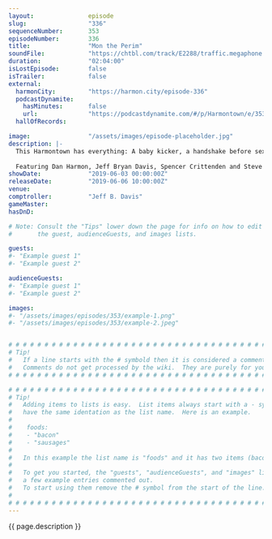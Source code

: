 ```yaml
---
layout:               episode
slug:                 "336"
sequenceNumber:       353
episodeNumber:        336
title:                "Mon the Perim"
soundFile:            "https://chtbl.com/track/E2288/traffic.megaphone.fm/STA7247245993.mp3?updated=1596677055"
duration:             "02:04:00"
isLostEpisode:        false
isTrailer:            false
external:
  harmonCity:         "https://harmon.city/episode-336"
  podcastDynamite:
    hasMinutes:       false
    url:              "https://podcastdynamite.com/#/p/Harmontown/e/353/336"
  hallOfRecords:      

image:                "/assets/images/episode-placeholder.jpg"
description: |-
  This Harmontown has everything: A baby kicker, a handshake before sex, Squeezy Steve Levy, and one hundred pounds of beef jerky.
  
  Featuring Dan Harmon, Jeff Bryan Davis, Spencer Crittenden and Steve Levy.
showDate:             "2019-06-03 00:00:00Z"
releaseDate:          "2019-06-06 10:00:00Z"
venue:                
comptroller:          "Jeff B. Davis"
gameMaster:           
hasDnD:               

# Note: Consult the "Tips" lower down the page for info on how to edit
#       the guest, audienceGuests, and images lists.

guests:
#- "Example guest 1"
#- "Example guest 2"

audienceGuests:
#- "Example guest 1"
#- "Example guest 2"

images:
#- "/assets/images/episodes/353/example-1.png"
#- "/assets/images/episodes/353/example-2.jpeg"


# # # # # # # # # # # # # # # # # # # # # # # # # # # # # # # # # # # # # # # # # # # # #
# Tip!
#   If a line starts with the # symbold then it is considered a comment.
#   Comments do not get processed by the wiki.  They are purely for your information.
# # # # # # # # # # # # # # # # # # # # # # # # # # # # # # # # # # # # # # # # # # # # #

# # # # # # # # # # # # # # # # # # # # # # # # # # # # # # # # # # # # # # # # # # # # #
# Tip!
#   Adding items to lists is easy.  List items always start with a - symbol and have
#   have the same identation as the list name.  Here is an example.
#
#    foods:
#    - "bacon"
#    - "sausages"
#
#   In this example the list name is "foods" and it has two items (bacon, and sausages).
#
#   To get you started, the "guests", "audienceGuests", and "images" lists below have
#   a few example entries commented out.
#   To start using them remove the # symbol from the start of the line.
#
# # # # # # # # # # # # # # # # # # # # # # # # # # # # # # # # # # # # # # # # # # # # #
---
```


<!-- The episode description will be rendered here -->
{{ page.description }}

<!-- Add your content BELOW here -->
<!-- vvvvvvvvvvvvvvvvvvvvvvvvvvv -->




<!-- ^^^^^^^^^^^^^^^^^^^^^^^^^^^ -->
<!-- Add your content ABOVE here -->

<!-- The episode gallery will be rendered here -->
